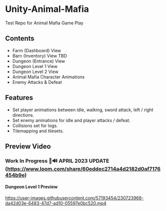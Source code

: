 # Unity-Animal-Mafia
Test Repo for Animal Mafia Game Play

## Contents
* Farm (Dashboard) View
* Barn (Inventory) View TBD
* Dungeon (Entrance) View
* Dungeon Level 1 View
* Dungeon Level 2 View
* Animal Mafia Character Animations
* Enemy Attacks & Defeat

## Features
* Set player animations between idle, walking, sword attack, left / right directions.
* Set enemy animations for idle and player attacks / defeat.
* Collisions set for logs.
* Tilemapping and tilesets.

## Preview Video
### Work In Progress 👾🔊 APRIL 2023 UPDATE (https://www.loom.com/share/60eddec2714a4d2182d0af7176454b9e)
#### Dungeon Level 1 Preview
https://user-images.githubusercontent.com/57193454/230723968-da42d03e-6483-47d7-ad10-05597e0bc520.mp4







